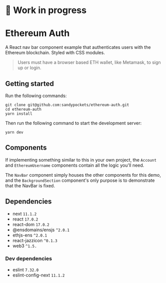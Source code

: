 # 🚧 Work in progress

# Ethereum Auth
A React nav bar component example that authenticates users with the Ethereum blockchain. Styled with CSS modules.

> Users must have a browser based ETH wallet, like Metamask, to sign up or login.

## Getting started
Run the following commands:
```shell
git clone git@github.com:sandypockets/ethereum-auth.git
cd ethereum-auth
yarn install
```

Then run the following command to start the development server:
```shell
yarn dev
```

## Components
If implementing something similar to this in your own project, the `Account` and `EthereumUsername` components contain all the logic you'll need. 

The `NavBar` component simply houses the other components for this demo, and the `BackgroundSection` component's only purpose is to demonstrate that the NavBar is fixed. 

## Dependencies

* next `11.1.2`
* react `17.0.2`
* react-dom `17.0.2`
* @ensdomains/ensjs `^2.0.1`
* ethjs-ens `^2.0.1`
* react-jazzicon `^0.1.3`
* web3 `^1.5.`

### Dev dependencies

* eslint `7.32.0`
* eslint-config-next `11.1.2`